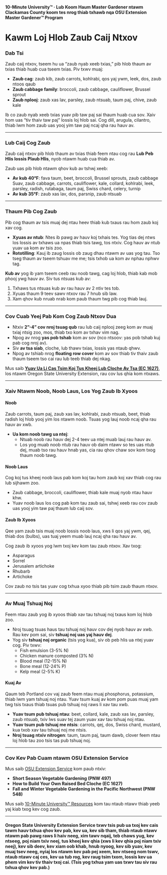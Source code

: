 #### 10-Minute University™ · Lub Koom Haum Master Gardener ntawm Clackamas County koom tes nrog thiab txhawb nqa OSU Extension Master Gardener™ Program

# Kawm Loj Hlob Zaub Caij Ntxov

### Dab Tsi

Zaub caij ntxov, tseem hu ua “zaub nyab xeeb txias,” pib hlob thaum av txias thiab huab cua tseem txias. Piv txwv muaj:

- **Zaub cag**: zaub kib, zaub carrots, kohlrabi, qos yaj ywm, leek, dos, zaub ntoos qaub
- **Zaub cabbage family**: broccoli, zaub cabbage, cauliflower, Brussel sprout
- **Zaub nplooj**: zaub xas lav, parsley, zaub ntsuab, taum paj, chive, zaub kale

Ib co zaub nyab xeeb txias yuav pib taw paj sai thaum huab cua sov. Xaiv hom uas “tiv thaiv taw paj” lossis loj hlob sai. Cog dill, arugula, cilantro, thiab lwm hom zaub uas yooj yim taw paj ncaj qha rau hauv av.

---

### Lub Caij Cog Zaub

Zaub caij ntxov pib hlob thaum av txias thiab feem ntau cog rau **Lub Peb Hlis lossis Plaub Hlis**, nyob ntawm huab cua thiab av.

Zaub uas pib hlob ntawm qhov kub av tshwj xeeb:

- **Av kub 40°F**: fava taum, beet, broccoli, Brussel sprouts, zaub cabbage Suav, zaub cabbage, carrots, cauliflower, kale, collard, kohlrabi, leek, parsley, radish, rutabaga, taum paj, Swiss chard, celery, turnip
- **Av kub 35°F**: zaub xas lav, dos, parsnip, zaub ntsuab

---

### Thaum Pib Cog Zaub

Pib cog thaum av tsis muaj dej ntau heev thiab kub txaus rau hom zaub koj xav cog.

- **Xyuas av ntub**: Ntes ib pawg av hauv koj txhais tes. Yog tias dej ntws los lossis av txhaws ua npas thiab tsis tawg, tos ntxiv. Cog hauv av ntub yuav ua kom av tsis zoo.
- **Rototilling**: Kauj ib zaug lossis ob zaug dhau ntawm av uas yog tau. Tso tseg thaum av tseem tshuav me me; tsis txhob ua kom av nphau nphwv tag.

**Kub av** yog ib yam tseem ceeb rau noob tawg, cag loj hlob, thiab kab mob phooj ywg hauv av. Siv tus ntsuas kub av:

1. Txhaws tus ntsuas kub av rau hauv av 2 ntiv tes tob.
2. Xyuas thaum 9 teev sawv ntxov rau 7 hnub sib law.
3. Xam qhov kub nruab nrab kom paub thaum twg pib cog thiab lauj.

---

### Cov Cuab Yeej Pab Kom Cog Zaub Ntxov Dua

- Ntxiv **2”-4” cov nroj tsuag qub** rau lub caij nplooj zeeg kom av muaj txiaj ntsig zoo, mos, thiab txo kom av txhav vim nag.
- Npog av nrog **yas pob tshab** kom av sov (nco ntsoov: yas pob tshab kuj pab cog nroj av).
- Siv **av tsa siab**, cloche, lub thawv txias, lossis yas ntaub qhwv.
- Npog av tshiab nrog **floating row cover** kom av sov thiab tiv thaiv zaub thaum tseem tso cai rau lub teeb thiab dej nkag.

Mus saib **[Yuav Ua Li Cas Tsim Koj Tus Kheej Lub Cloche Av Tsa (EC 1627)](http://catalog.extension.oregonstate.edu)**, los ntawm Oregon State University Extension, rau cov lus qhia kom ntxaws.

---

### Xaiv Ntawm Noob, Noob Laus, Los Yog Zaub Ib Xyoos

#### Noob

Zaub carrots, taum paj, zaub xas lav, kohlrabi, zaub ntsuab, beet, thiab radish loj hlob yooj yim los ntawm noob. Tsuas yog lauj noob ncaj qha rau hauv av xwb.

- **Ua kom noob tawg ua ntej**:
  - Ntuab noob rau hauv dej 2-4 teev ua ntej muab lauj rau hauv av.
  - Los yog muab noob ntub rau hauv ob daim ntawv so tes uas ntub dej, muab tso rau hauv hnab yas, cia rau qhov chaw sov kom txog thaum noob tawg.

#### Noob Laus

Cog koj tus kheej noob laus pab kom koj tau hom zaub koj xav thiab cog rau lub sijhawm zoo.

- Zaub cabbage, broccoli, cauliflower, thiab kale muaj nyob ntau hauv khw.
- Yuav noob laus los cog pab kom tau zaub sai, tshwj xeeb rau cov zaub uas yooj yim taw paj thaum lub caij sov.

#### Zaub Ib Xyoos

Qee yam zaub tsis muaj noob lossis noob laus, xws li qos yaj ywm, qej, thiab dos (bulbs), uas tuaj yeem muab lauj ncaj qha rau hauv av.

Cog zaub ib xyoos yog lwm txoj kev kom tau zaub ntxov. Xav txog:

- Asparagus
- Sorrel
- Jerusalem artichoke
- Rhubarb
- Artichoke

Cov zaub no tsis tas yuav cog txhua xyoo thiab pib tsim zaub thaum ntxov.

---

### Av Muaj Tshuaj Noj

Feem ntau zaub yog ib xyoos thiab xav tau tshuaj noj txaus kom loj hlob zoo.

- Nroj tsuag tsuas haus tau tshuaj noj hauv cov dej nyob hauv av xwb. Rau kev pom sai, siv **tshuaj noj uas yaj hauv dej**.
- Yog siv **tshuaj noj organic** (tsis yog kua), siv ob peb hlis ua ntej yuav cog. Piv txwv:
  - Fish emulsion (3-5% N)
  - Chicken manure composted (3% N)
  - Blood meal (12-15% N)
  - Bone meal (12-24% P)
  - Kelp meal (2-5% K)

#### Kuaj Av

Qaum teb Portland cov vaj zaub feem ntau muaj phosphorus, potassium, thiab lwm yam tshuaj noj ntau. Yuav tsum kuaj av kom pom puas muaj yam twg tsis txaus thiab tsuas pub tshuaj noj raws li xav tau xwb.

- **Yuav tsum pub tshuaj ntau**: beet, collard, kale, zaub xas lav, parsley, zaub ntsuab, txiv lws suav tej zaum yuav xav tau tshuaj noj ntau.
- **Yuav tsum pub tshuaj me ntsis**: carrots, qej, dos, Swiss chard, mustard, kua txob xav tau tshuaj noj me ntsis.
- **Nroj tsuag ntxiv nitrogen**: taum, taum paj, taum dawb, clover feem ntau loj hlob tau zoo tsis tas pub tshuaj noj.

---

### Cov Kev Pab Cuam ntawm OSU Extension Service

Mus saib [OSU Extension Service](http://catalog.extension.oregonstate.edu) kom paub ntxiv:

- **Short Season Vegetable Gardening (PNW 497)**
- **How to Build Your Own Raised Bed Cloche (EC 1627)**
- **Fall and Winter Vegetable Gardening in the Pacific Northwest (PNW 548)**

Mus saib [10-Minute University™ Resources](http://www.cmastergardeners.org/10-minute-university) kom tau ntaub ntawv thiab yeeb yaj kiab txog kev cog zaub.

---

#### Oregon State University Extension Service txwv tsis pub ua txoj kev cais tawm hauv txhua qhov kev pab, kev ua, kev sib tham, thiab ntaub ntawv ntawm pab pawg raws li haiv neeg, xim tawv nqaij, teb chaws yug, kev ntseeg, poj niam txiv neej, tus kheej kev qhia (xws li kev qhia poj niam txiv neej), kev sib deev, kev xiam oob khab, hnub nyoog, kev sib yuav, kev muaj tsev neeg, nyiaj los ntawm kev pab pej xeem, kev ntseeg nom tswv, ntaub ntawv caj ces, kev ua tub rog, kev raug tsim txom, lossis kev ua phem vim kev tiv thaiv txoj cai. (Tsis yog txhua yam uas txwv tau siv rau txhua qhov kev pab.)